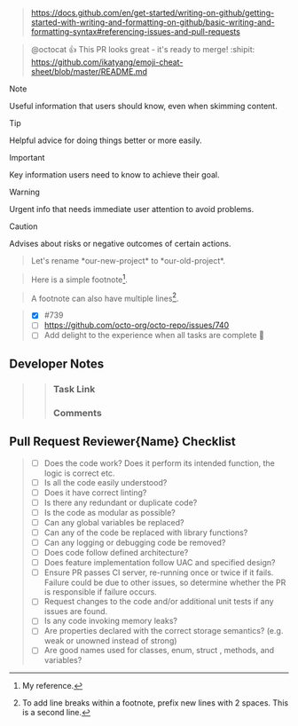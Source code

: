 > https://docs.github.com/en/get-started/writing-on-github/getting-started-with-writing-and-formatting-on-github/basic-writing-and-formatting-syntax#referencing-issues-and-pull-requests

> @octocat :+1: This PR looks great - it's ready to merge! :shipit:
> https://github.com/ikatyang/emoji-cheat-sheet/blob/master/README.md

> [!NOTE]
> Useful information that users should know, even when skimming content.

> [!TIP]
> Helpful advice for doing things better or more easily.

> [!IMPORTANT]
> Key information users need to know to achieve their goal.

> [!WARNING]
> Urgent info that needs immediate user attention to avoid problems.

> [!CAUTION]
> Advises about risks or negative outcomes of certain actions.

> <!-- This content will not appear in the rendered Markdown -->

> Let's rename \*our-new-project\* to \*our-old-project\*.

> Here is a simple footnote[^1].

> A footnote can also have multiple lines[^2].

> [^1]: My reference.
> [^2]: To add line breaks within a footnote, prefix new lines with 2 spaces.
>  This is a second line.

> - [x] #739
> - [ ] https://github.com/octo-org/octo-repo/issues/740
> - [ ] Add delight to the experience when all tasks are complete :tada:

## Developer Notes
>>  ### Task Link 
>> ### Comments

## Pull Request Reviewer{Name} Checklist 
> - [ ] Does the code work? Does it perform its intended function, the logic is correct etc.
> - [ ] Is all the code easily understood?
> - [ ] Does it have correct linting?
> - [ ] Is there any redundant or duplicate code?
> - [ ] Is the code as modular as possible?
> - [ ] Can any global variables be replaced?
> - [ ] Can any of the code be replaced with library functions?
> - [ ] Can any logging or debugging code be removed?
> - [ ] Does code follow defined architecture?
> - [ ] Does feature implementation follow UAC and specified design?
> - [ ] Ensure PR passes CI server, re-running once or twice if it fails. Failure could be due to other issues, so determine whether the PR is responsible if failure occurs.
> - [ ] Request changes to the code and/or additional unit tests if any issues are found.
> - [ ] Is any code invoking memory leaks?
> - [ ] Are properties declared with the correct storage semantics? (e.g. weak or unowned instead of strong)
> - [ ] Are good names used for classes, enum, struct , methods, and variables?
